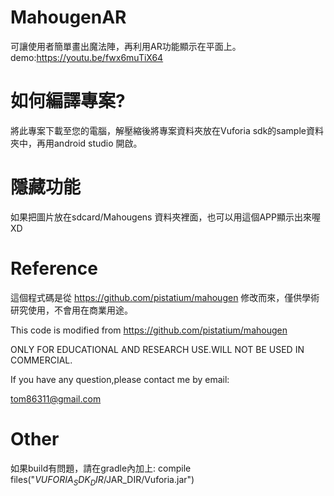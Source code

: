 # MahougenAR
  可讓使用者簡單畫出魔法陣，再利用AR功能顯示在平面上。demo:https://youtu.be/fwx6muTiX64
# 如何編譯專案?
  將此專案下載至您的電腦，解壓縮後將專案資料夾放在Vuforia sdk的sample資料夾中，再用android studio 開啟。


# 隱藏功能
  如果把圖片放在sdcard/Mahougens 資料夾裡面，也可以用這個APP顯示出來喔XD
  
# Reference
  這個程式碼是從 https://github.com/pistatium/mahougen 修改而來，僅供學術研究使用，不會用在商業用途。
  
  This code is modified from https://github.com/pistatium/mahougen
  
  ONLY FOR EDUCATIONAL AND RESEARCH USE.WILL NOT BE USED IN COMMERCIAL.
  
  If you have any question,please contact me by email:
  
  tom86311@gmail.com
  
# Other
  如果build有問題，請在gradle內加上:
   compile files("$VUFORIA_SDK_DIR/$JAR_DIR/Vuforia.jar")
